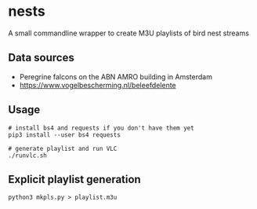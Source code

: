 # nests

A small commandline wrapper to create M3U playlists of bird nest streams

## Data sources

* Peregrine falcons on the ABN AMRO building in Amsterdam
* https://www.vogelbescherming.nl/beleefdelente

## Usage

```{bash}
# install bs4 and requests if you don't have them yet
pip3 install --user bs4 requests

# generate playlist and run VLC
./runvlc.sh
```

## Explicit playlist generation

```{bash}
python3 mkpls.py > playlist.m3u
```
